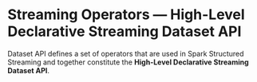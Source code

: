 # Streaming Operators &mdash; High-Level Declarative Streaming Dataset API

Dataset API defines a set of operators that are used in Spark Structured Streaming and together constitute the **High-Level Declarative Streaming Dataset API**.
